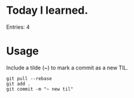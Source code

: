 # Today I learned.

Entries: 4

# Usage
Include a tilde (~) to mark a commit as a new TIL.
```
git pull --rebase
git add .
git commit -m "~ new til"
```